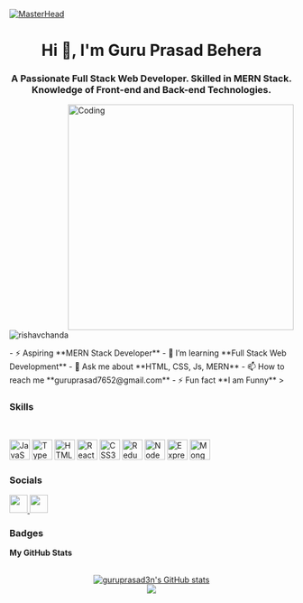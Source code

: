 [![MasterHead](https://camo.githubusercontent.com/d4902b57b5e2549993dfc819375943915f4a4bd1c2b3718f894547e1910c3e2e/68747470733a2f2f63686b736b696c6c732e636f6d2f77702d636f6e74656e742f75706c6f6164732f323032302f30342f62616e6e65722d62672e676966)](https://guruprasad3n.github.io/)


<h1 align="center">Hi 👋, I'm Guru Prasad Behera</h1>

<h3 align="center">A Passionate Full Stack Web Developer. Skilled in MERN Stack. Knowledge
of Front-end and Back-end Technologies. </h3>

<img
  align="right"
  alt="Coding"
  width="400"
  src="https://cdn.dribbble.com/users/1162077/screenshots/3848914/programmer.gif"/>

<p align="left">
  <img
    src="https://komarev.com/ghpvc/?username=Guruprasad3n&label=Profile%20views&color=0e75b6&style=flat"
    alt="rishavchanda"
  />
</p>
- ⚡ Aspiring **MERN Stack Developer**
- 🌱 I’m learning **Full Stack Web Development**
- 💬 Ask me about **HTML, CSS, Js, MERN**
- 📫 How to reach me **guruprasad7652@gmail.com**
- ⚡ Fun fact **I am Funny** >

### Skills

<br />
<p align="left">
  <a
    href="https://developer.mozilla.org/en-US/docs/Web/JavaScript"
    target="_blank"
    rel="noreferrer"
    ><img
      src="https://raw.githubusercontent.com/danielcranney/readme-generator/main/public/icons/skills/javascript-colored.svg"
      width="36"
      height="36"
      alt="JavaScript"
  /></a>
  <a href="https://www.typescriptlang.org/" target="_blank" rel="noreferrer"
    ><img
      src="https://raw.githubusercontent.com/danielcranney/readme-generator/main/public/icons/skills/typescript-colored.svg"
      width="36"
      height="36"
      alt="TypeScript"
  /></a>
  <a
    href="https://developer.mozilla.org/en-US/docs/Glossary/HTML5"
    target="_blank"
    rel="noreferrer"
    ><img
      src="https://raw.githubusercontent.com/danielcranney/readme-generator/main/public/icons/skills/html5-colored.svg"
      width="36"
      height="36"
      alt="HTML5"
  /></a>
  <a href="https://reactjs.org/" target="_blank" rel="noreferrer"
    ><img
      src="https://raw.githubusercontent.com/danielcranney/readme-generator/main/public/icons/skills/react-colored.svg"
      width="36"
      height="36"
      alt="React"
  /></a>
  <a href="https://www.w3.org/TR/CSS/#css" target="_blank" rel="noreferrer"
    ><img
      src="https://raw.githubusercontent.com/danielcranney/readme-generator/main/public/icons/skills/css3-colored.svg"
      width="36"
      height="36"
      alt="CSS3"
  /></a>
  <a href="https://redux.js.org/" target="_blank" rel="noreferrer"
    ><img
      src="https://raw.githubusercontent.com/danielcranney/readme-generator/main/public/icons/skills/redux-colored.svg"
      width="36"
      height="36"
      alt="Redux"
  /></a>
  <a href="https://nodejs.org/en/" target="_blank" rel="noreferrer"
    ><img
      src="https://raw.githubusercontent.com/danielcranney/readme-generator/main/public/icons/skills/nodejs-colored.svg"
      width="36"
      height="36"
      alt="NodeJS"
  /></a>
  <a href="https://expressjs.com/" target="_blank" rel="noreferrer"
    ><img
      src="https://raw.githubusercontent.com/danielcranney/readme-generator/main/public/icons/skills/express-colored.svg"
      width="36"
      height="36"
      alt="Express"
  /></a>
  <a href="https://www.mongodb.com/" target="_blank" rel="noreferrer"
    ><img
      src="https://raw.githubusercontent.com/danielcranney/readme-generator/main/public/icons/skills/mongodb-colored.svg"
      width="36"
      height="36"
      alt="MongoDB"
  /></a>
</p>

### Socials

<p align="left">
  <a
    href="https://www.github.com/guruprasad3n"
    target="_blank"
    rel="noreferrer"> 
    <img src="https://raw.githubusercontent.com/danielcranney/readme-generator/main/public/icons/socials/github.svg" width="32"
    height="32"/>
  </a> <a href="https://www.linkedin.com/in/guruprasad0" target="_blank" rel="noreferrer">
    <img src="https://raw.githubusercontent.com/danielcranney/readme-generator/main/public/icons/socials/linkedin.svg" width="32"
    height="32" />
  </a>
</p>

### Badges

<b align="center">My GitHub Stats</b>
<p align="center">
  <br />
  <a href="http://www.github.com/guruprasad3n">
    <img
      align="center"
      src="https://github-readme-stats.vercel.app/api?username=guruprasad3n&show_icons=true&hide=&count_private=true&title_color=0891b2&text_color=ffffff&icon_color=0891b2&bg_color=1c1917&hide_border=true&show_icons=true"
      alt="guruprasad3n's GitHub stats"
  /></a>

  <br />

  <a href="http://www.github.com/guruprasad3n">
    <img  align="center"
      src="https://github-readme-streak-stats.herokuapp.com/?user=guruprasad3n&stroke=ffffff&background=1c1917&ring=0891b2&fire=0891b2&currStreakNum=ffffff&currStreakLabel=0891b2&sideNums=ffffff&sideLabels=ffffff&dates=ffffff&hide_border=true"
  /></a>
</p>

<br />
<!-- 
<p><a>
<img  align="left" src="https://github-readme-stats.vercel.app/api/top-langs?username=guruprasad3n&show_icons=true&locale=en&layout=compact&theme=tokyonight" alt="guruprasad3n" />
</a><a href="http://www.github.com/guruprasad3n"> <img src="https://activity-graph.herokuapp.com/graph?username=guruprasad3n&bg_color=1c1917&color=ffffff&line=0891b2&point=ffffff&area_color=1c1917&area=true&hide_border=true&custom_title=GitHub%20Commits%20Graph" alt="GitHub Commits Graph"/></a></p>

  
      -->
    



<!--

 <a href="https://github.com/guruprasad3n" align="left">
    <img src="https://github-readme-stats.vercel.app/api/top-langs/?username=guruprasad3n&langs_count=10&title_color=0891b2&text_color=ffffff&icon_color=0891b2&bg_color=1c1917&hide_border=true&locale=en&custom_title=Top%20%Languages"
    alt="Top Languages"/>
    </a>

**Guruprasad3n/Guruprasad3n** is a ✨ _special_ ✨ repository because its `README.md` (this file) appears on your GitHub profile.

Here are some ideas to get you started:

- 🔭 I’m currently working on ...
- 🌱 I’m currently learning ...
- 👯 I’m looking to collaborate on ...
- 🤔 I’m looking for help with ...
- 💬 Ask me about ...
- 📫 How to reach me: ...
- 😄 Pronouns: ...
- ⚡ Fun fact: ...
-->

